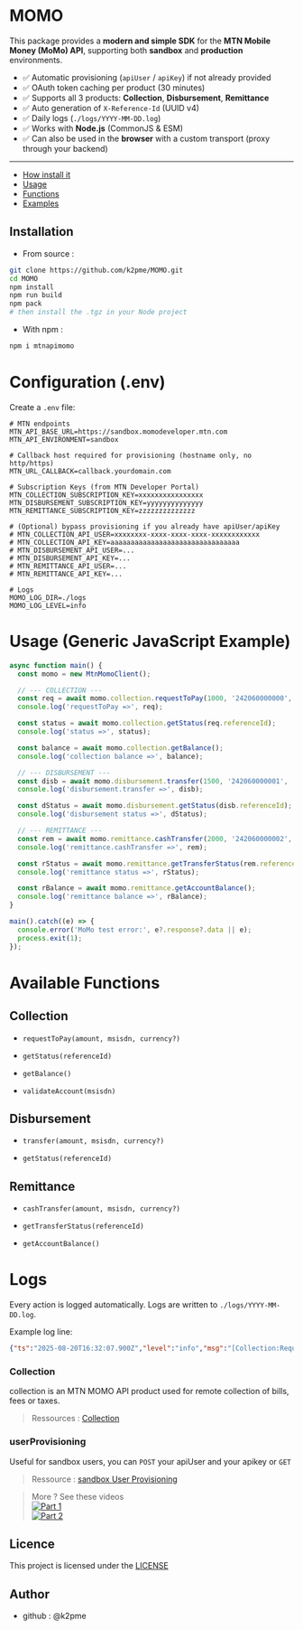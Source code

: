# MOMO

This package provides a **modern and simple SDK** for the **MTN Mobile Money (MoMo) API**, supporting both **sandbox** and **production** environments.

- ✅ Automatic provisioning (`apiUser` / `apiKey`) if not already provided
- ✅ OAuth token caching per product (30 minutes)
- ✅ Supports all 3 products: **Collection**, **Disbursement**, **Remittance**
- ✅ Auto generation of `X-Reference-Id` (UUID v4)
- ✅ Daily logs (`./logs/YYYY-MM-DD.log`)
- ✅ Works with **Node.js** (CommonJS & ESM)
- ✅ Can also be used in the **browser** with a custom transport (proxy through your backend)

---


- [How install it](#Installation)
- [Usage](#usage)
- [Functions](#mains-functions)
- [Examples](#examples)


## Installation

- From source :
```bash
git clone https://github.com/k2pme/MOMO.git   
cd MOMO 
npm install
npm run build
npm pack
# then install the .tgz in your Node project   
```
        
- With npm :
```bash
npm i mtnapimomo
```

# Configuration (.env)

Create a `.env` file:

```dotenv
# MTN endpoints
MTN_API_BASE_URL=https://sandbox.momodeveloper.mtn.com
MTN_API_ENVIRONMENT=sandbox

# Callback host required for provisioning (hostname only, no http/https)
MTN_URL_CALLBACK=callback.yourdomain.com

# Subscription Keys (from MTN Developer Portal)
MTN_COLLECTION_SUBSCRIPTION_KEY=xxxxxxxxxxxxxxxx
MTN_DISBURSEMENT_SUBSCRIPTION_KEY=yyyyyyyyyyyyyy
MTN_REMITTANCE_SUBSCRIPTION_KEY=zzzzzzzzzzzzzz

# (Optional) bypass provisioning if you already have apiUser/apiKey
# MTN_COLLECTION_API_USER=xxxxxxxx-xxxx-xxxx-xxxx-xxxxxxxxxxxx
# MTN_COLLECTION_API_KEY=aaaaaaaaaaaaaaaaaaaaaaaaaaaaaaaa
# MTN_DISBURSEMENT_API_USER=...
# MTN_DISBURSEMENT_API_KEY=...
# MTN_REMITTANCE_API_USER=...
# MTN_REMITTANCE_API_KEY=...

# Logs
MOMO_LOG_DIR=./logs
MOMO_LOG_LEVEL=info

```

# Usage (Generic JavaScript Example)

```javascript
async function main() {
  const momo = new MtnMomoClient();

  // --- COLLECTION ---
  const req = await momo.collection.requestToPay(1000, '242060000000', 'XAF');
  console.log('requestToPay =>', req);

  const status = await momo.collection.getStatus(req.referenceId);
  console.log('status =>', status);

  const balance = await momo.collection.getBalance();
  console.log('collection balance =>', balance);

  // --- DISBURSEMENT ---
  const disb = await momo.disbursement.transfer(1500, '242060000001', 'XAF');
  console.log('disbursement.transfer =>', disb);

  const dStatus = await momo.disbursement.getStatus(disb.referenceId);
  console.log('disbursement status =>', dStatus);

  // --- REMITTANCE ---
  const rem = await momo.remittance.cashTransfer(2000, '242060000002', 'XAF');
  console.log('remittance.cashTransfer =>', rem);

  const rStatus = await momo.remittance.getTransferStatus(rem.referenceId);
  console.log('remittance status =>', rStatus);

  const rBalance = await momo.remittance.getAccountBalance();
  console.log('remittance balance =>', rBalance);
}

main().catch((e) => {
  console.error('MoMo test error:', e?.response?.data || e);
  process.exit(1);
});
```

# Available Functions

## Collection

- `requestToPay(amount, msisdn, currency?)`

- `getStatus(referenceId)`

- `getBalance()`

- `validateAccount(msisdn)`

## Disbursement

- `transfer(amount, msisdn, currency?)`

- `getStatus(referenceId)`

## Remittance

- `cashTransfer(amount, msisdn, currency?)`

- `getTransferStatus(referenceId)`

- `getAccountBalance()`


# Logs

Every action is logged automatically.
Logs are written to `./logs/YYYY-MM-DD.log`.

Example log line:

```json
{"ts":"2025-08-20T16:32:07.900Z","level":"info","msg":"[Collection:RequestToPay] Success","meta":{"ref":"...","amount":"1000","currency":"XAF","phone":"242060000000"}}
```

###   Collection

collection is an MTN MOMO API product used for remote collection of bills, fees or taxes.  
> Ressources : [Collection](https://momodeveloper.mtn.com/API-collections#api=collection)

###     userProvisioning 
Useful for sandbox  users, you can ``POST`` your apiUser and your apikey or ``GET``
>Ressource : [sandbox User Provisioning](https://momodeveloper.mtn.com/API-collections#api=sandbox-provisioning-api&operation=post-v1_0-apiuser)


> More ? See these videos   
    [![Part 1](https://i.ytimg.com/an_webp/YcjFS-x1k6U/mqdefault_6s.webp?du=3000&sqp=CPfE9K4G&rs=AOn4CLBN06CmTX_M6m4jW09JSFcAMMybSw)](https://www.youtube.com/watch?v=YcjFS-x1k6U)   
    [![Part 2](https://i.ytimg.com/an_webp/YcjFS-x1k6U/mqdefault_6s.webp?du=3000&sqp=CPfE9K4G&rs=AOn4CLBN06CmTX_M6m4jW09JSFcAMMybSw)](https://www.youtube.com/watch?v=Dx4MPR4yONQ&t=762s)   

## Licence   

This project is licensed under the [LICENSE](./LICENSE)


## Author
* github : @k2pme  
